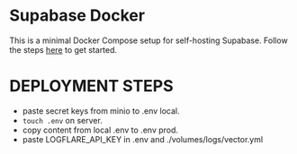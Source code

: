 # Supabase Docker

This is a minimal Docker Compose setup for self-hosting Supabase. Follow the steps [here](https://supabase.com/docs/guides/hosting/docker) to get started.


# DEPLOYMENT STEPS

- paste secret keys from minio to .env local.
- `touch .env` on server.
- copy content from local .env to .env prod.
- paste LOGFLARE_API_KEY in .env and ./volumes/logs/vector.yml